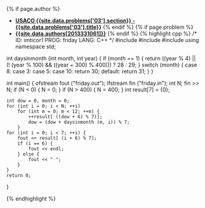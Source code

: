 <a name="2013331061.03"></a>

{% if page.author %}
- **[USACO {{site.data.problems['03'].section}} - {{site.data.problems['03'].title}}]({{site.baseurl}}/problem/03)**
{% endif %}
{% if page.problem %}
- **[{{site.data.authors[2013331061]}}]({{site.baseurl}}/author/2013331061)**
{% endif %}
{% highlight cpp %}
/*
ID: imticor1
PROG: friday
LANG: C++
*/
#include <iostream>
#include <fstream>
#include <string>
using namespace std;

int daysinmonth (int month, int year) {
    if (month == 1) {
        return ((year % 4) || (! (year % 100) && ((year + 300) % 400))) ? 28 : 29;
    }
    switch (month) {
    case 8:
    case 3:
    case 5:
    case 10:
        return 30;
    default:
        return 31;
    }
}

int main() {
    ofstream fout ("friday.out");
    ifstream fin ("friday.in");
    int N;
    fin >> N;
    if (N < 0) {
        N = 0;
    }
    if (N > 400) {
        N = 400;
    }
    int result[7] = {0};

    int dow = 0, month = 0;
    for (int i = 0; i < N; ++i)
        for (int m = 0; m < 12; ++m) {
            ++result[ ((dow + 6) % 7)];
            dow = (dow + daysinmonth (m, i)) % 7;
        }
    for (int i = 0; i < 7; ++i) {
        fout << result[ (i + 6) % 7];
        if (i == 6) {
            fout << endl;
        } else {
            fout << " ";
        }
    }
    return 0;
}

{% endhighlight %}